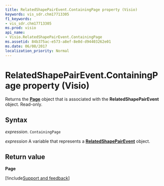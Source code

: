 ```yaml
---
title: RelatedShapePairEvent.ContainingPage property (Visio)
keywords: vis_sdr.chm17713305
f1_keywords:
- vis_sdr.chm17713305
ms.prod: visio
api_name:
- Visio.RelatedShapePairEvent.ContainingPage
ms.assetid: 84b375ac-e573-a8ef-8e0d-d94403262e01
ms.date: 06/08/2017
localization_priority: Normal
---
```



# RelatedShapePairEvent.ContainingPage property (Visio)

Returns the  **[Page](Visio.Page.md)** object that is associated with the **RelatedShapePairEvent** object. Read-only.


## Syntax

_expression_. `ContainingPage`

_expression_ A variable that represents a **[RelatedShapePairEvent](Visio.RelatedShapePairEvent.md)** object.


## Return value

 **Page**

[!include[Support and feedback](~/includes/feedback-boilerplate.md)]